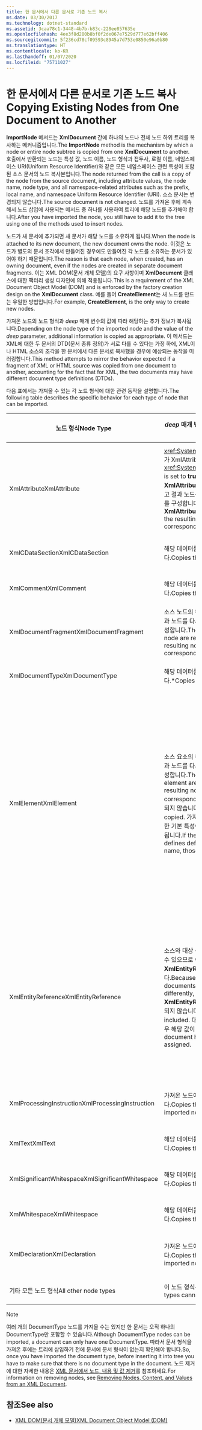 ```yaml
---
title: 한 문서에서 다른 문서로 기존 노드 복사
ms.date: 03/30/2017
ms.technology: dotnet-standard
ms.assetid: 3caa78c1-3448-4b7b-b83c-228ee857635e
ms.openlocfilehash: 4ee3f8d280b8bf0f2de067e7529d777e62bff406
ms.sourcegitcommit: 5f236cd78cf09593c8945a7d753e0850e96a0b80
ms.translationtype: HT
ms.contentlocale: ko-KR
ms.lasthandoff: 01/07/2020
ms.locfileid: "75711027"
---
```

# <a name="copying-existing-nodes-from-one-document-to-another"></a><span data-ttu-id="c26dc-102">한 문서에서 다른 문서로 기존 노드 복사</span><span class="sxs-lookup"><span data-stu-id="c26dc-102">Copying Existing Nodes from One Document to Another</span></span>
<span data-ttu-id="c26dc-103">**ImportNode** 메서드는 **XmlDocument** 간에 하나의 노드나 전체 노드 하위 트리를 복사하는 메커니즘입니다.</span><span class="sxs-lookup"><span data-stu-id="c26dc-103">The **ImportNode** method is the mechanism by which a node or entire node subtree is copied from one **XmlDocument** to another.</span></span> <span data-ttu-id="c26dc-104">호출에서 반환되는 노드는 특성 값, 노드 이름, 노드 형식과 접두사, 로컬 이름, 네임스페이스 URI(Uniform Resource Identifier)와 같은 모든 네임스페이스 관련 특성이 포함된 소스 문서의 노드 복사본입니다.</span><span class="sxs-lookup"><span data-stu-id="c26dc-104">The node returned from the call is a copy of the node from the source document, including attribute values, the node name, node type, and all namespace-related attributes such as the prefix, local name, and namespace Uniform Resource Identifier (URI).</span></span> <span data-ttu-id="c26dc-105">소스 문서는 변경되지 않습니다.</span><span class="sxs-lookup"><span data-stu-id="c26dc-105">The source document is not changed.</span></span> <span data-ttu-id="c26dc-106">노드를 가져온 후에 계속해서 노드 삽입에 사용되는 메서드 중 하나를 사용하여 트리에 해당 노드를 추가해야 합니다.</span><span class="sxs-lookup"><span data-stu-id="c26dc-106">After you have imported the node, you still have to add it to the tree using one of the methods used to insert nodes.</span></span>  
  
 <span data-ttu-id="c26dc-107">노드가 새 문서에 추가되면 새 문서가 해당 노드를 소유하게 됩니다.</span><span class="sxs-lookup"><span data-stu-id="c26dc-107">When the node is attached to its new document, the new document owns the node.</span></span> <span data-ttu-id="c26dc-108">이것은 노드가 별도의 문서 조각에서 만들어진 경우에도 만들어진 각 노드를 소유하는 문서가 있어야 하기 때문입니다.</span><span class="sxs-lookup"><span data-stu-id="c26dc-108">The reason is that each node, when created, has an owning document, even if the nodes are created in separate document fragments.</span></span> <span data-ttu-id="c26dc-109">이는 XML DOM(문서 개체 모델)의 요구 사항이며 **XmlDocument** 클래스에 대한 팩터리 생성 디자인에 의해 적용됩니다.</span><span class="sxs-lookup"><span data-stu-id="c26dc-109">This is a requirement of the XML Document Object Model (DOM) and is enforced by the factory creation design on the **XmlDocument** class.</span></span> <span data-ttu-id="c26dc-110">예를 들어 **CreateElement**는 새 노드를 만드는 유일한 방법입니다.</span><span class="sxs-lookup"><span data-stu-id="c26dc-110">For example, **CreateElement**, is the only way to create new nodes.</span></span>  
  
 <span data-ttu-id="c26dc-111">가져온 노드의 노드 형식과 *deep* 매개 변수의 값에 따라 해당하는 추가 정보가 복사됩니다.</span><span class="sxs-lookup"><span data-stu-id="c26dc-111">Depending on the node type of the imported node and the value of the *deep* parameter, additional information is copied as appropriate.</span></span> <span data-ttu-id="c26dc-112">이 메서드는 XML에 대한 두 문서의 DTD(문서 종류 정의)가 서로 다를 수 있다는 가정 하에, XML이나 HTML 소스의 조각을 한 문서에서 다른 문서로 복사했을 경우에 예상되는 동작을 미러링합니다.</span><span class="sxs-lookup"><span data-stu-id="c26dc-112">This method attempts to mirror the behavior expected if a fragment of XML or HTML source was copied from one document to another, accounting for the fact that for XML, the two documents may have different document type definitions (DTDs).</span></span>  
  
 <span data-ttu-id="c26dc-113">다음 표에서는 가져올 수 있는 각 노드 형식에 대한 관련 동작을 설명합니다.</span><span class="sxs-lookup"><span data-stu-id="c26dc-113">The following table describes the specific behavior for each type of node that can be imported.</span></span>  
  
|<span data-ttu-id="c26dc-114">노드 형식</span><span class="sxs-lookup"><span data-stu-id="c26dc-114">Node Type</span></span>|<span data-ttu-id="c26dc-115">*deep* 매개 변수가 true인 경우</span><span class="sxs-lookup"><span data-stu-id="c26dc-115">*deep* parameter is true</span></span>|<span data-ttu-id="c26dc-116">*deep* 매개 변수가 false인 경우</span><span class="sxs-lookup"><span data-stu-id="c26dc-116">*deep* parameter is false</span></span>|  
|---------------|------------------------------|-------------------------------|  
|<span data-ttu-id="c26dc-117">XmlAttribute</span><span class="sxs-lookup"><span data-stu-id="c26dc-117">XmlAttribute</span></span>|<span data-ttu-id="c26dc-118"><xref:System.Xml.XmlAttribute.Specified%2A>가 XmlAttribute에서 **true**로 설정됩니다.</span><span class="sxs-lookup"><span data-stu-id="c26dc-118">The <xref:System.Xml.XmlAttribute.Specified%2A> is set to **true** on the XmlAttribute.</span></span> <span data-ttu-id="c26dc-119">소스 **XmlAttribute**의 하위 항목을 재귀적으로 가져오고 결과 노드를 다시 조합하여 해당하는 하위 트리를 구성합니다.</span><span class="sxs-lookup"><span data-stu-id="c26dc-119">The descendants of the source **XmlAttribute** are recursively imported and the resulting nodes reassembled to form the corresponding subtree.</span></span>|<span data-ttu-id="c26dc-120">**XmlAttribute** 노드를 가져오면 항상 자식 노드가 동반되기 때문에 *deep* 매개 변수가 적용되지 않습니다.</span><span class="sxs-lookup"><span data-stu-id="c26dc-120">The *deep* parameter does not apply to **XmlAttribute** nodes, because they always carry their child nodes with them when imported.</span></span>|  
|<span data-ttu-id="c26dc-121">XmlCDataSection</span><span class="sxs-lookup"><span data-stu-id="c26dc-121">XmlCDataSection</span></span>|<span data-ttu-id="c26dc-122">해당 데이터를 포함하여 노드를 복사합니다.</span><span class="sxs-lookup"><span data-stu-id="c26dc-122">Copies the node, including its data.</span></span>|<span data-ttu-id="c26dc-123">해당 데이터를 포함하여 노드를 복사합니다.</span><span class="sxs-lookup"><span data-stu-id="c26dc-123">Copies the node, including its data.</span></span>|  
|<span data-ttu-id="c26dc-124">XmlComment</span><span class="sxs-lookup"><span data-stu-id="c26dc-124">XmlComment</span></span>|<span data-ttu-id="c26dc-125">해당 데이터를 포함하여 노드를 복사합니다.</span><span class="sxs-lookup"><span data-stu-id="c26dc-125">Copies the node, including its data.</span></span>|<span data-ttu-id="c26dc-126">해당 데이터를 포함하여 노드를 복사합니다.</span><span class="sxs-lookup"><span data-stu-id="c26dc-126">Copies the node, including its data.</span></span>|  
|<span data-ttu-id="c26dc-127">XmlDocumentFragment</span><span class="sxs-lookup"><span data-stu-id="c26dc-127">XmlDocumentFragment</span></span>|<span data-ttu-id="c26dc-128">소스 노드의 하위 항목을 재귀적으로 가져오고 결과 노드를 다시 조합하여 해당하는 하위 트리를 구성합니다.</span><span class="sxs-lookup"><span data-stu-id="c26dc-128">The descendants of the source node are recursively imported and the resulting nodes reassembled to form the corresponding subtree.</span></span>|<span data-ttu-id="c26dc-129">빈 **XmlDocumentFragment**가 생성됩니다.</span><span class="sxs-lookup"><span data-stu-id="c26dc-129">An empty **XmlDocumentFragment** is created.</span></span>|  
|<span data-ttu-id="c26dc-130">XmlDocumentType</span><span class="sxs-lookup"><span data-stu-id="c26dc-130">XmlDocumentType</span></span>|<span data-ttu-id="c26dc-131">해당 데이터를 포함하여 노드를 복사합니다.\*</span><span class="sxs-lookup"><span data-stu-id="c26dc-131">Copies the node, including its data.\*</span></span>|<span data-ttu-id="c26dc-132">해당 데이터를 포함하여 노드를 복사합니다.\*</span><span class="sxs-lookup"><span data-stu-id="c26dc-132">Copies the node, including its data.\*</span></span>|  
|<span data-ttu-id="c26dc-133">XmlElement</span><span class="sxs-lookup"><span data-stu-id="c26dc-133">XmlElement</span></span>|<span data-ttu-id="c26dc-134">소스 요소의 하위 항목을 재귀적으로 가져오고 결과 노드를 다시 조합하여 해당하는 하위 트리를 구성합니다.</span><span class="sxs-lookup"><span data-stu-id="c26dc-134">The descendants of the source element are recursively imported and the resulting nodes reassembled to form the corresponding subtree.</span></span> <span data-ttu-id="c26dc-135">**참고:**  기본 특성이 복사되지 않습니다.</span><span class="sxs-lookup"><span data-stu-id="c26dc-135">**Note:**  Default attributes are not copied.</span></span> <span data-ttu-id="c26dc-136">가져오고 있는 문서에 이 요소 이름에 대한 기본 특성이 정의되어 있는 경우 이 특성이 할당됩니다.</span><span class="sxs-lookup"><span data-stu-id="c26dc-136">If the document being imported into defines default attributes for this element name, those are assigned.</span></span>|<span data-ttu-id="c26dc-137">소스 요소의 지정된 특성 노드를 가져오고, 생성된 **XmlAttribute** 노드가 새 요소에 연결됩니다.</span><span class="sxs-lookup"><span data-stu-id="c26dc-137">Specified attribute nodes of the source element are imported, and the generated **XmlAttribute** nodes are attached to the new element.</span></span> <span data-ttu-id="c26dc-138">하위 노드는 복사되지 않습니다.</span><span class="sxs-lookup"><span data-stu-id="c26dc-138">The descendant nodes are not copied.</span></span> <span data-ttu-id="c26dc-139">**참고:**  기본 특성이 복사되지 않습니다.</span><span class="sxs-lookup"><span data-stu-id="c26dc-139">**Note:**  Default attributes are not copied.</span></span> <span data-ttu-id="c26dc-140">가져오고 있는 문서에 이 요소 이름에 대한 기본 특성이 정의되어 있는 경우 이 특성이 할당됩니다.</span><span class="sxs-lookup"><span data-stu-id="c26dc-140">If the document being imported into defines default attributes for this element name, those are assigned.</span></span>|  
|<span data-ttu-id="c26dc-141">XmlEntityReference</span><span class="sxs-lookup"><span data-stu-id="c26dc-141">XmlEntityReference</span></span>|<span data-ttu-id="c26dc-142">소스와 대상 문서가 다르게 정의된 엔터티를 가질 수 있으므로 이 메서드에서는 **XmlEntityReference** 노드만 복사합니다.</span><span class="sxs-lookup"><span data-stu-id="c26dc-142">Because the source and destination documents could have the entities defined differently, this method only copies the **XmlEntityReference** node.</span></span> <span data-ttu-id="c26dc-143">대체 텍스트는 포함되지 않습니다.</span><span class="sxs-lookup"><span data-stu-id="c26dc-143">The replacement text is not included.</span></span> <span data-ttu-id="c26dc-144">대상 문서에 엔터티가 정의되어 있는 경우 해당 값이 할당됩니다.</span><span class="sxs-lookup"><span data-stu-id="c26dc-144">If the destination document has the entity defined, its value is assigned.</span></span>|<span data-ttu-id="c26dc-145">소스와 대상 문서가 다르게 정의된 엔터티를 가질 수 있으므로 이 메서드에서는 **XmlEntityReference** 노드만 복사합니다.</span><span class="sxs-lookup"><span data-stu-id="c26dc-145">Because the source and destination documents could have the entities defined differently, this method only copies the **XmlEntityReference** node.</span></span> <span data-ttu-id="c26dc-146">대체 텍스트는 포함되지 않습니다.</span><span class="sxs-lookup"><span data-stu-id="c26dc-146">The replacement text is not included.</span></span> <span data-ttu-id="c26dc-147">대상 문서에 엔터티가 정의되어 있는 경우 해당 값이 할당됩니다.</span><span class="sxs-lookup"><span data-stu-id="c26dc-147">If the destination document has the entity defined, its value is assigned.</span></span>|  
|<span data-ttu-id="c26dc-148">XmlProcessingInstruction</span><span class="sxs-lookup"><span data-stu-id="c26dc-148">XmlProcessingInstruction</span></span>|<span data-ttu-id="c26dc-149">가져온 노드에서 대상과 데이터 값을 복사합니다.</span><span class="sxs-lookup"><span data-stu-id="c26dc-149">Copies the target and data value from the imported node.</span></span>|<span data-ttu-id="c26dc-150">가져온 노드에서 대상과 데이터 값을 복사합니다.</span><span class="sxs-lookup"><span data-stu-id="c26dc-150">Copies the target and data value from the imported node.</span></span>|  
|<span data-ttu-id="c26dc-151">XmlText</span><span class="sxs-lookup"><span data-stu-id="c26dc-151">XmlText</span></span>|<span data-ttu-id="c26dc-152">해당 데이터를 포함하여 노드를 복사합니다.</span><span class="sxs-lookup"><span data-stu-id="c26dc-152">Copies the node, including its data.</span></span>|<span data-ttu-id="c26dc-153">해당 데이터를 포함하여 노드를 복사합니다.</span><span class="sxs-lookup"><span data-stu-id="c26dc-153">Copies the node, including its data.</span></span>|  
|<span data-ttu-id="c26dc-154">XmlSignificantWhitespace</span><span class="sxs-lookup"><span data-stu-id="c26dc-154">XmlSignificantWhitespace</span></span>|<span data-ttu-id="c26dc-155">해당 데이터를 포함하여 노드를 복사합니다.</span><span class="sxs-lookup"><span data-stu-id="c26dc-155">Copies the node, including its data.</span></span>|<span data-ttu-id="c26dc-156">해당 데이터를 포함하여 노드를 복사합니다.</span><span class="sxs-lookup"><span data-stu-id="c26dc-156">Copies the node, including its data.</span></span>|  
|<span data-ttu-id="c26dc-157">XmlWhitespace</span><span class="sxs-lookup"><span data-stu-id="c26dc-157">XmlWhitespace</span></span>|<span data-ttu-id="c26dc-158">해당 데이터를 포함하여 노드를 복사합니다.</span><span class="sxs-lookup"><span data-stu-id="c26dc-158">Copies the node, including its data.</span></span>|<span data-ttu-id="c26dc-159">해당 데이터를 포함하여 노드를 복사합니다.</span><span class="sxs-lookup"><span data-stu-id="c26dc-159">Copies the node, including its data.</span></span>|  
|<span data-ttu-id="c26dc-160">XmlDeclaration</span><span class="sxs-lookup"><span data-stu-id="c26dc-160">XmlDeclaration</span></span>|<span data-ttu-id="c26dc-161">가져온 노드에서 대상과 데이터 값을 복사합니다.</span><span class="sxs-lookup"><span data-stu-id="c26dc-161">Copies the target and data value from the imported node.</span></span>|<span data-ttu-id="c26dc-162">가져온 노드에서 대상과 데이터 값을 복사합니다.</span><span class="sxs-lookup"><span data-stu-id="c26dc-162">Copies the target and data value from the imported node.</span></span>|  
|<span data-ttu-id="c26dc-163">기타 모든 노드 형식</span><span class="sxs-lookup"><span data-stu-id="c26dc-163">All other node types</span></span>|<span data-ttu-id="c26dc-164">이 노드 형식은 가져올 수 없습니다.</span><span class="sxs-lookup"><span data-stu-id="c26dc-164">These node types cannot be imported.</span></span>|<span data-ttu-id="c26dc-165">이 노드 형식은 가져올 수 없습니다.</span><span class="sxs-lookup"><span data-stu-id="c26dc-165">These node types cannot be imported.</span></span>|  
  
> [!NOTE]
> <span data-ttu-id="c26dc-166">여러 개의 DocumentType 노드를 가져올 수는 있지만 한 문서는 오직 하나의 DocumentType만 포함할 수 있습니다.</span><span class="sxs-lookup"><span data-stu-id="c26dc-166">Although DocumentType nodes can be imported, a document can only have one DocumentType.</span></span> <span data-ttu-id="c26dc-167">따라서 문서 형식을 가져온 후에는 트리에 삽입하기 전에 문서에 문서 형식이 없는지 확인해야 합니다.</span><span class="sxs-lookup"><span data-stu-id="c26dc-167">So, once you have imported the document type, before inserting it into tree you have to make sure that there is no document type in the document.</span></span> <span data-ttu-id="c26dc-168">노드 제거에 대한 자세한 내용은 [XML 문서에서 노드, 내용 및 값 제거](../../../../docs/standard/data/xml/removing-nodes-content-and-values-from-an-xml-document.md)를 참조하세요.</span><span class="sxs-lookup"><span data-stu-id="c26dc-168">For information on removing nodes, see [Removing Nodes, Content, and Values from an XML Document](../../../../docs/standard/data/xml/removing-nodes-content-and-values-from-an-xml-document.md).</span></span>  
  
## <a name="see-also"></a><span data-ttu-id="c26dc-169">참조</span><span class="sxs-lookup"><span data-stu-id="c26dc-169">See also</span></span>

- [<span data-ttu-id="c26dc-170">XML DOM(문서 개체 모델)</span><span class="sxs-lookup"><span data-stu-id="c26dc-170">XML Document Object Model (DOM)</span></span>](../../../../docs/standard/data/xml/xml-document-object-model-dom.md)
